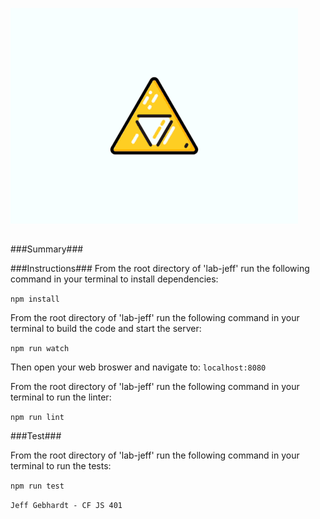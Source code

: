 ![Triforce](./resources/triforce2.gif)

##

###Summary###


###Instructions###
From the root directory of 'lab-jeff' run the following command in your terminal to install dependencies:

`npm install`


From the root directory of 'lab-jeff' run the following command in your terminal to build the code and start the server:

`npm run watch`

Then open your web broswer and navigate to: `localhost:8080`


From the root directory of 'lab-jeff' run the following command in your terminal to run the linter:

`npm run lint`


###Test###

From the root directory of 'lab-jeff' run the following command in your terminal to run the tests:

`npm run test`


`Jeff Gebhardt - CF JS 401`
